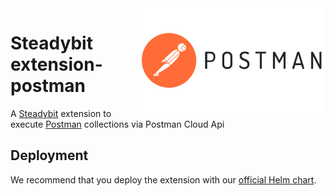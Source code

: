 <img src="./postman.png" width="300" align="right" alt="Kong logo">

# Steadybit extension-postman

A [Steadybit](https://www.steadybit.com/) extension to execute [Postman](https://www.postman.com/) collections via Postman Cloud Api

## Deployment

We recommend that you deploy the extension with our [official Helm chart](https://github.com/steadybit/helm-charts/tree/main/charts/steadybit-extension-postman).
